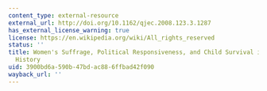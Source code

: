 ```yaml
---
content_type: external-resource
external_url: http://doi.org/10.1162/qjec.2008.123.3.1287
has_external_license_warning: true
license: https://en.wikipedia.org/wiki/All_rights_reserved
status: ''
title: Women's Suffrage, Political Responsiveness, and Child Survival in American
  History
uid: 3900bd6a-590b-47bd-ac88-6ffbad42f090
wayback_url: ''
---
```

